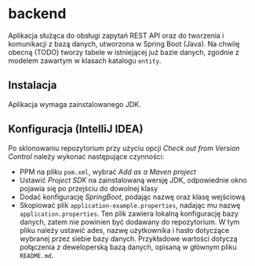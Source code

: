 # backend

Aplikacja służąca do obsługi zapytań REST API oraz do tworzenia i komunikacji z bazą danych, utworzona w Spring Boot (Java). Na chwilę obecną (TODO) tworzy tabele w istniejącej już bazie danych, zgodnie z modelem zawartym w klasach katalogu `entity`.

## Instalacja

Aplikacja wymaga zainstalowanego JDK.

## Konfiguracja (IntelliJ IDEA)

Po sklonowaniu repozytorium przy użyciu opcji *Check out from Version Control* należy wykonać następujące czynności:
- PPM na pliku `pom.xml`, wybrać *Add as a Maven project*
- Ustawić *Project SDK* na zainstalowaną wersję JDK, odpowiednie okno pojawia się po przejściu do dowolnej klasy
- Dodać konfigurację *SpringBoot*, podając nazwę oraz klasę wejściową
- Skopiować plik `application-example.properties`, nadając mu nazwę `application.properties`. Ten plik zawiera lokalną konfigurację bazy danych, zatem nie powinien być dodawany do repozytorium. W tym pliku należy ustawić ades, nazwę użytkownika i hasło dotyczące wybranej przez siebie bazy danych. Przykładowe wartości dotyczą połączenia z deweloperską bazą danych, opisaną w głównym pliku `README.md`.
